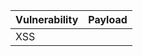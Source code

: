 | Vulnerability               | Payload                                                |
|-----------------------------|--------------------------------------------------------|
| XSS                         |       <script>alert(1)</script>                        |